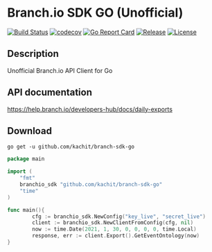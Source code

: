 # Branch.io SDK GO (Unofficial)
[![Build Status](https://travis-ci.org/Kachit/branch-sdk-go.svg?branch=master)](https://travis-ci.org/Kachit/branch-sdk-go)
[![codecov](https://codecov.io/gh/Kachit/branch-sdk-go/branch/master/graph/badge.svg)](https://codecov.io/gh/Kachit/branch-sdk-go)
[![Go Report Card](https://goreportcard.com/badge/github.com/kachit/branch-sdk-go)](https://goreportcard.com/report/github.com/kachit/branch-sdk-go)
[![Release](https://img.shields.io/github/v/release/Kachit/branch-sdk-go.svg)](https://github.com/Kachit/branch-sdk-go/releases)
[![License](https://img.shields.io/github/license/mashape/apistatus.svg)](https://github.com/kachit/branch-sdk-go/blob/master/LICENSE)

## Description
Unofficial Branch.io API Client for Go

## API documentation
https://help.branch.io/developers-hub/docs/daily-exports

## Download
```shell
go get -u github.com/kachit/branch-sdk-go
```

```go
package main

import (
	"fmt"
	branchio_sdk "github.com/kachit/branch-sdk-go"
	"time"
)

func main(){
        cfg := branchio_sdk.NewConfig("key_live", "secret_live")
        client := branchio_sdk.NewClientFromConfig(cfg, nil)
        now := time.Date(2021, 1, 30, 0, 0, 0, 0, time.Local)
        response, err := client.Export().GetEventOntology(now)
}
```
